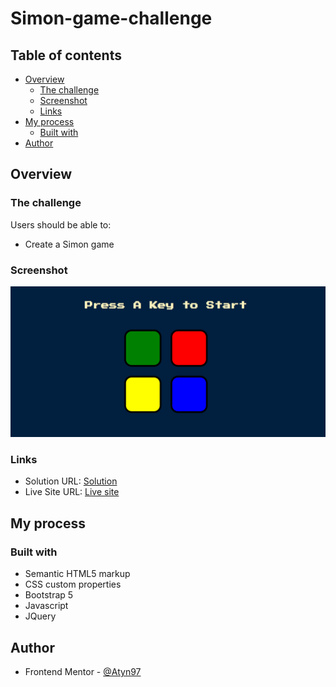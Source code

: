 # Simon-game-challenge

## Table of contents

- [Overview](#overview)
  - [The challenge](#the-challenge)
  - [Screenshot](#screenshot)
  - [Links](#links)
- [My process](#my-process)
  - [Built with](#built-with)
- [Author](#author)

## Overview

### The challenge

Users should be able to:

- Create a Simon game

### Screenshot

![](./Capture.PNG)

### Links

- Solution URL: [Solution](https://github.com/Atyn97/NFT)
- Live Site URL: [Live site](https://atyn97.github.io/Simon-game/)

## My process

### Built with

- Semantic HTML5 markup
- CSS custom properties
- Bootstrap 5
- Javascript
- JQuery

## Author

- Frontend Mentor - [@Atyn97](https://www.frontendmentor.io/profile/Atyn97)
